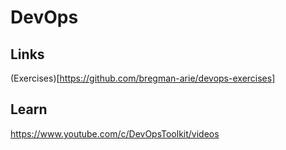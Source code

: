 # DevOps

## Links
(Exercises)[https://github.com/bregman-arie/devops-exercises]

## Learn

https://www.youtube.com/c/DevOpsToolkit/videos